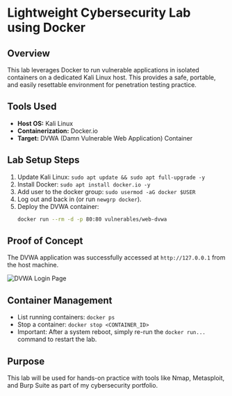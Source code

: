 # Lightweight Cybersecurity Lab using Docker

## Overview
This lab leverages Docker to run vulnerable applications in isolated containers on a dedicated Kali Linux host. This provides a safe, portable, and easily resettable environment for penetration testing practice.

## Tools Used
- **Host OS:** Kali Linux
- **Containerization:** Docker.io
- **Target:** DVWA (Damn Vulnerable Web Application) Container

## Lab Setup Steps
1.  Update Kali Linux: `sudo apt update && sudo apt full-upgrade -y`
2.  Install Docker: `sudo apt install docker.io -y`
3.  Add user to the docker group: `sudo usermod -aG docker $USER`
4.  Log out and back in (or run `newgrp docker`).
5.  Deploy the DVWA container:
    ```bash
    docker run --rm -d -p 80:80 vulnerables/web-dvwa
    ```

## Proof of Concept
The DVWA application was successfully accessed at `http://127.0.0.1` from the host machine.

![DVWA Login Page](dvwa_login.png)

## Container Management
- List running containers: `docker ps`
- Stop a container: `docker stop <CONTAINER_ID>`
- Important: After a system reboot, simply re-run the `docker run...` command to restart the lab.

## Purpose
This lab will be used for hands-on practice with tools like Nmap, Metasploit, and Burp Suite as part of my cybersecurity portfolio.
